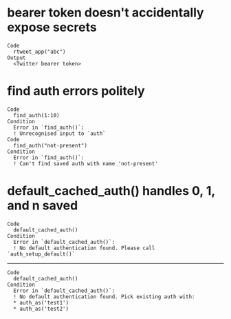 # bearer token doesn't accidentally expose secrets

    Code
      rtweet_app("abc")
    Output
      <Twitter bearer token>

# find auth errors politely

    Code
      find_auth(1:10)
    Condition
      Error in `find_auth()`:
      ! Unrecognised input to `auth`
    Code
      find_auth("not-present")
    Condition
      Error in `find_auth()`:
      ! Can't find saved auth with name 'not-present'

# default_cached_auth() handles 0, 1, and n saved

    Code
      default_cached_auth()
    Condition
      Error in `default_cached_auth()`:
      ! No default authentication found. Please call `auth_setup_default()`

---

    Code
      default_cached_auth()
    Condition
      Error in `default_cached_auth()`:
      ! No default authentication found. Pick existing auth with:
      * auth_as('test1')
      * auth_as('test2')

